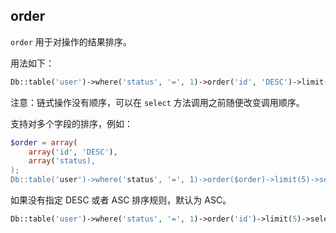 ## order

`order` 用于对操作的结果排序。

用法如下：

``` php
Db::table('user')->where('status', '=', 1)->order('id', 'DESC')->limit(5)->select();
```

注意：链式操作没有顺序，可以在 `select` 方法调用之前随便改变调用顺序。

支持对多个字段的排序，例如：

``` php
$order = array(
    array('id', 'DESC'),
    array('status),
);
Db::table('user')->where('status', '=', 1)->order($order)->limit(5)->select();
```

如果没有指定 DESC 或者 ASC 排序规则，默认为 ASC。

``` php
Db::table('user')->where('status', '=', 1)->order('id')->limit(5)->select(); 
```